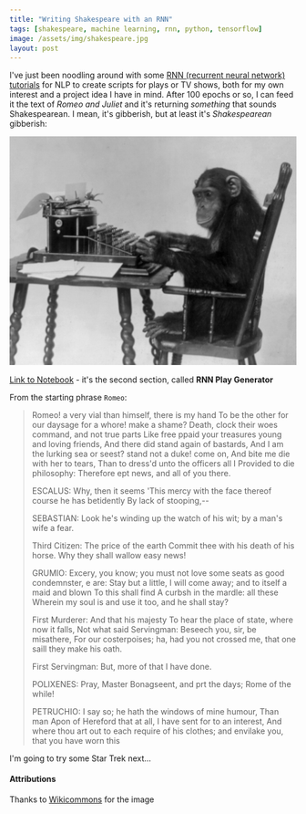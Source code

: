 ```yaml
---
title: "Writing Shakespeare with an RNN"
tags: [shakespeare, machine learning, rnn, python, tensorflow]
image: /assets/img/shakespeare.jpg
layout: post
---
```


I've just been noodling around with some [RNN (recurrent neural network) tutorials](https://www.youtube.com/watch?v=tPYj3fFJGjk&t=16844s) for NLP to create scripts for plays or TV shows, both for my own interest and a project idea I have in mind. After 100 epochs or so, I can feed it the text of *Romeo and Juliet* and it's returning *something* that sounds Shakespearean. I mean, it's gibberish, but at least it's *Shakespearean* gibberish:

![](/images/rnn-shakespeare/monkey.jpg)

[Link to Notebook](https://colab.research.google.com/drive/1ysEKrw_LE2jMndo1snrZUh5w87LQsCxk#forceEdit=true&sandboxMode=true) - it's the second section, called **RNN Play Generator**

From the starting phrase `Romeo`:

> Romeo! a very vial than himself, there is my hand
> To be the other for our daysage for a whore! make a shame?
> Death, clock their woes command, and not true parts
> Like free ppaid your treasures young and loving friends,
> And there did stand again of bastards,
> And I am the lurking sea or seest? stand not a duke! come on,
> And bite me die with her to tears,
> Than to dress'd unto the officers all I
> Provided to die philosophy:
> Therefore ept news, and all of you there.
> 
> ESCALUS:
> Why, then it seems 'This mercy with the face thereof course he has betidently
> By lack of stooping,--
> 
> SEBASTIAN:
> Look he's winding up the watch of his wit;
> by a man's wife a fear.
> 
> Third Citizen:
> The price of the earth
> Commit thee with his death of his horse.
> Why they shall wallow easy news!
> 
> GRUMIO:
> Excery, you know; you must not love some seats
> as good condemnster, e are:
> Stay but a little, I will come away; and to itself a maid and blown
> To this shall find
> A curbsh in the mardle: all these
> Wherein my soul is and use it too, and he shall stay?
> 
> First Murderer:
> And that his majesty
> To hear the place of state, where now it falls,
> Not what said Servingman:
> Beseech you, sir, be misathere,
> For our costerpoises; ha, had you not crossed me,
> that one saill they make his oath.
> 
> First Servingman:
> But, more of that I have done.
> 
> POLIXENES:
> Pray, Master Bonagseent, and prt the days;
> Rome of the while!
> 
> PETRUCHIO:
> I say so; he hath the windows of mine humour,
> Than man Apon of Hereford that at all,
> I have sent for to an interest,
> And where thou art out to each require of his clothes; and
> envilake you, that you have worn this 

I'm going to try some Star Trek next...

#### Attributions

Thanks to [Wikicommons](https://commons.wikimedia.org/wiki/File:Chimpanzee_seated_at_typewriter.jpg) for the image
